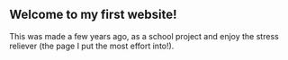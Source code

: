 ## Welcome to my first website!

This was made a few years ago, as a school project and enjoy the stress reliever (the page I put the most effort into!).

